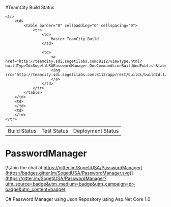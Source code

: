 #TeamCity Build Status
<br/>


<table border="0" cellpadding="0" cellspacing="0">
	<tr>
		<td>
			Build Status
		</td>
		<td>
			Test Status
		</td>
		<td>
			Deployment Status
		</td>
	</tr>
	
	<tr>
		<td>
			<table border="0" cellpadding="0" cellspacing="0">
				<tr>
					<td>
						Master TeamCity Build
					</td>
					
					<td>
						<a href="http://teamcity.sdi.sogetilabs.com:8112/viewType.html?buildTypeId=SogetiUSAPasswordManager_DnuCommandLineBuildAndPublish&tab=buildTypeStatusDiv&branch_SogetiUSAPasswordManager=__all_branches__&guest=1">
						<img src="http://teamcity.sdi.sogetilabs.com:8112/app/rest/builds/buildId:1/statusIcon"/>
						</a>
					</td>
				</tr>
			</table>
		</td>
		<td>
		</td>
		<td>
		</td>
	</tr>
</table>





# PasswordManager

[![Join the chat at https://gitter.im/SogetiUSA/PasswordManager](https://badges.gitter.im/SogetiUSA/PasswordManager.svg)](https://gitter.im/SogetiUSA/PasswordManager?utm_source=badge&utm_medium=badge&utm_campaign=pr-badge&utm_content=badge)<BR/>

C# Password Manager using Json Repository using Asp.Net Core 1.0

